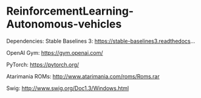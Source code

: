 # ReinforcementLearning-Autonomous-vehicles

Dependencies:
Stable Baselines 3: https://stable-baselines3.readthedocs...

OpenAI Gym: https://gym.openai.com/

PyTorch: https://pytorch.org/

Atarimania ROMs: http://www.atarimania.com/roms/Roms.rar

Swig: http://www.swig.org/Doc1.3/Windows.html
